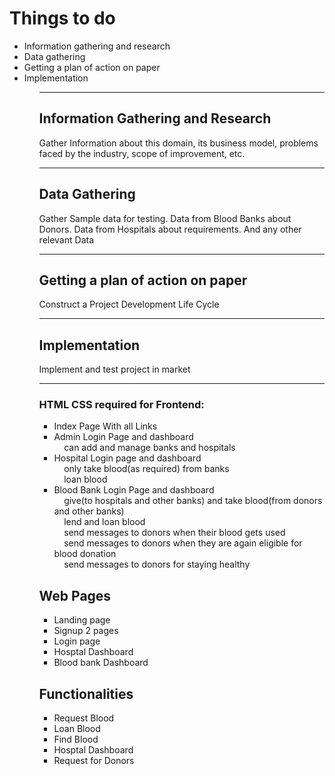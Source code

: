 <h1>Things to do</h1>

<ul>
	<li>Information gathering and research</li>
	<li>Data gathering</li>
	<li>Getting a plan of action on paper</li>
	<li>Implementation</li>
<ul/>
<hr>
<h2>Information Gathering and Research</h2>
<p>Gather Information about this domain, its business model, problems faced by the industry, scope of improvement, etc.</p>
<hr>
	
<h2>Data Gathering</h2>
<p>Gather Sample data for testing.
Data from Blood Banks about Donors.
Data from Hospitals about requirements.
And any other relevant Data
</p>
<hr>
	
<h2>Getting a plan of action on paper</h2>
<p>
	Construct a Project Development Life Cycle
</p>
<hr>
	
<h2>Implementation</h2>
<p>
Implement and test project in market
</p>
<hr>
<h3>HTML CSS required for Frontend:</h3>
	<ul>
	<li>Index Page With all Links</li>
	<li>Admin Login Page and dashboard</li>
		&nbsp;&nbsp;&nbsp;&nbsp;can add and manage banks and hospitals<br>
	<li>Hospital Login page and dashboard</li>
		&nbsp;&nbsp;&nbsp;&nbsp;only take blood(as required) from banks<br>
		&nbsp;&nbsp;&nbsp;&nbsp;loan blood<br>
	<li>Blood Bank Login Page and dashboard</li>
		&nbsp;&nbsp;&nbsp;&nbsp;give(to hospitals and other banks) and take blood(from donors and other banks)<br>
		&nbsp;&nbsp;&nbsp;&nbsp;lend and loan blood<br>
		&nbsp;&nbsp;&nbsp;&nbsp;send messages to donors when their blood gets used<br>
		&nbsp;&nbsp;&nbsp;&nbsp;send messages to donors when they are again eligible for blood donation<br>
		&nbsp;&nbsp;&nbsp;&nbsp;send messages to donors for staying healthy<br>
	</ul>
	
<h2>Web Pages</h2>
	<ul>
		<li>Landing page</li>
		<li>Signup 2 pages</li>
		<li>Login page</li>
		<li>Hosptal Dashboard</li>
		<li>Blood bank Dashboard</li>
	</ul>
<h2>Functionalities</h2>
	<ul>
		<li>Request Blood</li>
		<li>Loan Blood</li>
		<li>Find Blood</li>
		<li>Hosptal Dashboard</li>
		<li>Request for Donors</li>
	</ul>
